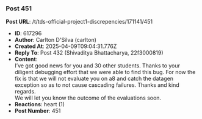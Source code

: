 ### Post 451
**Post URL**: /t/tds-official-project1-discrepencies/171141/451
- **ID**: 617296
- **Author**: Carlton D'Silva (carlton)
- **Created At**: 2025-04-09T09:04:31.776Z
- **Reply To**: Post 432 (Shivaditya Bhattacharya, 22f3000819)
- **Content**:  
  I’ve got good news for you and 30 other students. Thanks to your diligent debugging effort that we were able to find this bug. For now the fix is that we will not evaluate you on a8 and catch the datagen exception so as to not cause cascading failures.
Thanks and kind regards.<br>
We will let you know the outcome of the evaluations soon.
- **Reactions**: heart (1)
- **Post Number**: 451

